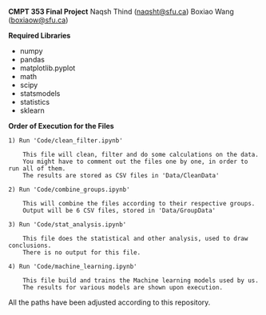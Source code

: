 **CMPT 353 Final Project**
Naqsh Thind (naqsht@sfu.ca)
Boxiao Wang (boxiaow@sfu.ca)


**Required Libraries**
- numpy
- pandas
- matplotlib.pyplot
- math
- scipy
- statsmodels
- statistics
- sklearn



**Order of Execution for the Files**

    1) Run 'Code/clean_filter.ipynb'

        This file will clean, filter and do some calculations on the data.
        You might have to comment out the files one by one, in order to run all of them.
        The results are stored as CSV files in 'Data/CleanData'

    2) Run 'Code/combine_groups.ipynb'

        This will combine the files according to their respective groups.
        Output will be 6 CSV files, stored in 'Data/GroupData'

    3) Run 'Code/stat_analysis.ipynb'

        This file does the statistical and other analysis, used to draw conclusions.
        There is no output for this file.

    4) Run 'Code/machine_learning.ipynb'
    
        This file build and trains the Machine learning models used by us.
        The results for various models are shown upon execution.



All the paths have been adjusted according to this repository.
